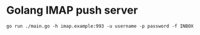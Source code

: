 # Golang IMAP push server


```shell
go run ./main.go -h imap.example:993 -u username -p password -f INBOX
```